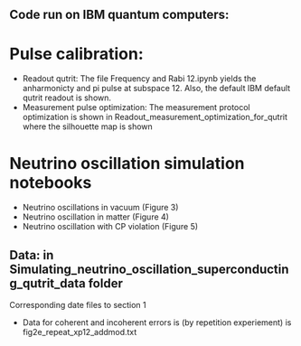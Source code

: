 ## Code run on IBM quantum computers: 
# Pulse calibration:
- Readout qutrit: The file Frequency and Rabi 12.ipynb yields the anharmonicty and pi pulse at subspace 12. Also, the default IBM default qutrit readout is shown. 
- Measurement pulse optimization:
The measurement protocol optimization is shown in Readout_measurement_optimization_for_qutrit where the silhouette map is shown

# Neutrino oscillation simulation notebooks
- Neutrino oscillations in vacuum (Figure 3)
- Neutrino oscillation in matter (Figure 4)
- Neutrino oscillation with CP violation (Figure 5)
## Data: in Simulating_neutrino_oscillation_superconducting_qutrit_data folder
Corresponding date files to section 1 

- Data for coherent and incoherent errors is (by repetition experiement) is fig2e_repeat_xp12_addmod.txt

